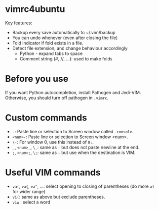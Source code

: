# vimrc4ubuntu
Key features:

- Backup every save automatically to ~/.vim/backup
- You can undo whenever (even after closing the file)
- Fold indicator if fold exists in a file.
- Detect file extension, and change behaviour accordingly
  - Python - expand tabs to space
  - Comment string (#, //, ...): used to make folds

# Before you use
If you want Python autocompletion, install Pathogen and Jedi-VIM.  
Otherwise, you should turn off pathogen in `.vimrc`.


# Custom commands
- `-`: Paste line or selection to Screen window called `-console`.  
- `<num>-`: Paste line or selection to Screen window \<num\>.  
- `\-`: For window 0, use this instead of `0;`.
- `_`, `<num>_`, `\_`: same as `-` but does not paste newline at the end.
- `;`, `<num>;`, `\;`: same as `-` but use when the destination is VIM.



# Useful VIM commands

- `va(`, `va{`, `va"`, ...: select opening to closing of parentheses (do more `a(` for wider range)
- `vi(`: same as above but exclude parentheses.
- `viw` : select a word


